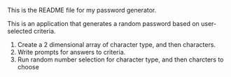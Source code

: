This is the README file for my password generator.

This is an application that generates a random password based on user-selected criteria.

1. Create a 2 dimensional array of character type, and then characters.
2. Write prompts for answers to criteria.
3. Run random number selection for character type, and then charcters to choose 
